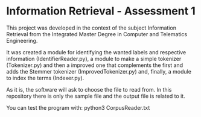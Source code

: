 # Information Retrieval - Assessment 1
This project was developed in the context of the subject Information Retrieval from the Integrated Master Degree in Computer and Telematics Engineering.

It was created a module for identifying the wanted labels and respective information (IdentifierReader.py), a module to make a simple tokenizer (Tokenizer.py) and then a improved one that complements the first and adds the Stemmer tokenizer (ImprovedTokenizer.py) and, finally, a module to index the terms (Indexer.py).

As it is, the software will ask to choose the file to read from. In this repository there is only the sample file and the output file is related to it.

You can test the program with: python3 CorpusReader.txt
